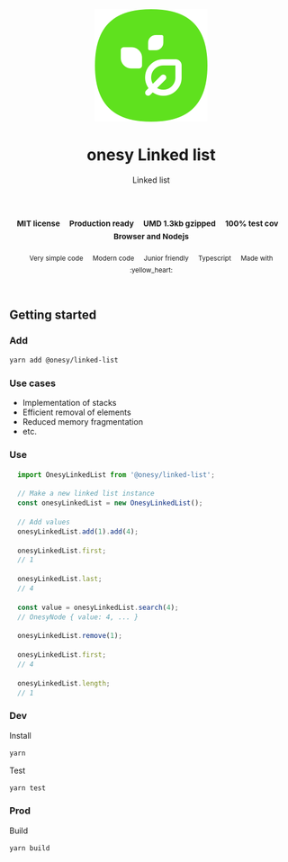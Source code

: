 
</br>
</br>

<p align='center'>
  <a target='_blank' rel='noopener noreferrer' href='#'>
    <img src='utils/images/logo.svg' alt='onesy logo' />
  </a>
</p>

<h1 align='center'>onesy Linked list</h1>

<p align='center'>
  Linked list
</p>

<br />

<h3 align='center'>
  <sub>MIT license&nbsp;&nbsp;&nbsp;&nbsp;</sub>
  <sub>Production ready&nbsp;&nbsp;&nbsp;&nbsp;</sub>
  <sub>UMD 1.3kb gzipped&nbsp;&nbsp;&nbsp;&nbsp;</sub>
  <sub>100% test cov&nbsp;&nbsp;&nbsp;&nbsp;</sub>
  <sub>Browser and Nodejs</sub>
</h3>

<p align='center'>
  <sub>Very simple code&nbsp;&nbsp;&nbsp;&nbsp;</sub>
  <sub>Modern code&nbsp;&nbsp;&nbsp;&nbsp;</sub>
  <sub>Junior friendly&nbsp;&nbsp;&nbsp;&nbsp;</sub>
  <sub>Typescript&nbsp;&nbsp;&nbsp;&nbsp;</sub>
  <sub>Made with :yellow_heart:</sub>
</p>

<br />

## Getting started

### Add

```sh
yarn add @onesy/linked-list
```

### Use cases
- Implementation of stacks
- Efficient removal of elements
- Reduced memory fragmentation
- etc.

### Use

```javascript
  import OnesyLinkedList from '@onesy/linked-list';

  // Make a new linked list instance
  const onesyLinkedList = new OnesyLinkedList();

  // Add values
  onesyLinkedList.add(1).add(4);

  onesyLinkedList.first;
  // 1

  onesyLinkedList.last;
  // 4

  const value = onesyLinkedList.search(4);
  // OnesyNode { value: 4, ... }

  onesyLinkedList.remove(1);

  onesyLinkedList.first;
  // 4

  onesyLinkedList.length;
  // 1
```

### Dev

Install

```sh
yarn
```

Test

```sh
yarn test
```

### Prod

Build

```sh
yarn build
```
